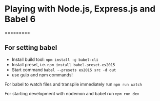 # Playing with Node.js, Express.js and Babel 6
=========

## For setting babel
- Install build tool: `npm install -g babel-cli`
- Install preset, i.e. `npm install babel-preset-es2015`
- Start command `babel --presets es2015 src -d out`
- use gulp and npm commands!

For babel to watch files and transpile immediately run `npm run watch`

For starting development with nodemon and babel run `npm run dev`


